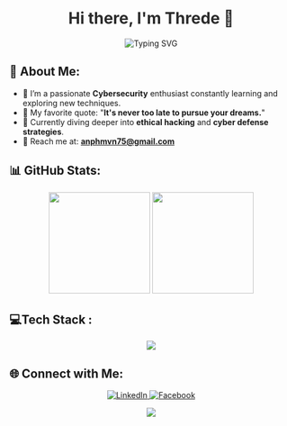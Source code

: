 <h1 align="center">
  <span class="blinking-text">Hi there, I'm Threde 👋</span>
</h1>

<style>
  @keyframes blink {
    0% { opacity: 1; }
    50% { opacity: 0; }
    100% { opacity: 1; }
  }

  .blinking-text {
    animation: blink 1.5s infinite;
  }
</style>

<p align="center">
  <img src="https://readme-typing-svg.herokuapp.com?font=Fira+Code&weight=500&size=28&pause=1000&color=F7F7F7&center=true&vCenter=true&width=500&lines=Exploring+the+world+of+h4ck" alt="Typing SVG" />
</p>


## 💫 About Me:
- 🔐 I’m a passionate **Cybersecurity** enthusiast constantly learning and exploring new techniques.
- 🎯 My favorite quote: "**It's never too late to pursue your dreams.**"
- 🌱 Currently diving deeper into **ethical hacking** and **cyber defense strategies**.
- 📧 Reach me at: **anphmvn75@gmail.com**

## 📊 GitHub Stats:
<div align="center">
  <img src="https://github-readme-stats.vercel.app/api?username=thredeisacoder&show_icons=true&theme=react&hide_border=true&bg_color=0D1117&title_color=58A6FF&icon_color=F8D866&include_all_commits=true&count_private=true" height="180"/>
  <img src="https://github-readme-stats.vercel.app/api/top-langs/?username=thredeisacoder&layout=compact&langs_count=8&theme=react&hide_border=true&bg_color=0D1117&title_color=58A6FF&icon_color=F8D866" height="180"/>
</div>

## 💻Tech Stack :
<p align="center">
  <a href="https://skillicons.dev">
    <img src="https://skillicons.dev/icons?i=c,cpp,py,html,css,php,java,js,sqlite,git,docker,kali,linux" />
  </a>
</p>

## 🌐 Connect with Me:
<p align="center">
  <a href="https://www.linkedin.com/in/threde/" target="_blank">
    <img src="https://img.shields.io/badge/LinkedIn-%230077B5.svg?logo=linkedin&logoColor=white" alt="LinkedIn"/>
  </a>
  <a href="https://www.facebook.com/threde/" target="_blank">
    <img src="https://img.shields.io/badge/Facebook-%231877F2.svg?logo=facebook&logoColor=white" alt="Facebook"/>
  </a>
</p>

<p align="center">
  <img src="https://capsule-render.vercel.app/api?type=waving&color=gradient&height=60&section=footer"/>
</p>
